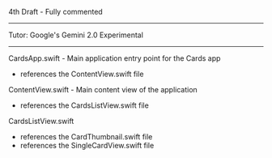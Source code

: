 4th Draft - Fully commented

- - - -

Tutor: Google's Gemini 2.0 Experimental

- - - -

CardsApp.swift - Main application entry point for the Cards app
* references the ContentView.swift file

ContentView.swift - Main content view of the application
* references the CardsListView.swift file

CardsListView.swift
* references the CardThumbnail.swift file
* references the SingleCardView.swift file
